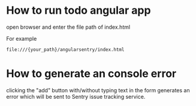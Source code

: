# How to run todo angular app

open browser and enter the file path of index.html

For example
```sh
file:///{your_path}/angularsentry/index.html
```

# How to generate an console error

clicking the "add" button with/without typing text in the form generates an error which will be sent to Sentry issue tracking service.

